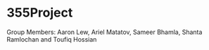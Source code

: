 # 355Project
Group Members: Aaron Lew, Ariel Matatov, Sameer Bhamla, Shanta Ramlochan and Toufiq Hossian
